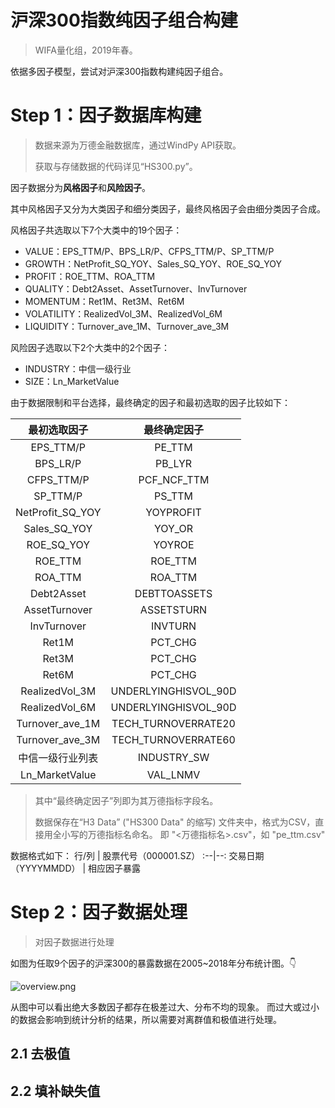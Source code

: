 # 沪深300指数纯因子组合构建

> WIFA量化组，2019年春。

依据多因子模型，尝试对沪深300指数构建纯因子组合。

# Step 1：因子数据库构建

> 数据来源为万德金融数据库，通过WindPy API获取。
>
> 获取与存储数据的代码详见“HS300.py”。

因子数据分为**风格因子**和**风险因子**。

其中风格因子又分为大类因子和细分类因子，最终风格因子会由细分类因子合成。

风格因子共选取以下7个大类中的19个因子：

- VALUE：EPS_TTM/P、BPS_LR/P、CFPS_TTM/P、SP_TTM/P 
- GROWTH：NetProfit_SQ_YOY、Sales_SQ_YOY、ROE_SQ_YOY 
- PROFIT：ROE_TTM、ROA_TTM 
- QUALITY：Debt2Asset、AssetTurnover、InvTurnover 
- MOMENTUM：Ret1M、Ret3M、Ret6M 
- VOLATILITY：RealizedVol_3M、RealizedVol_6M 
- LIQUIDITY：Turnover_ave_1M、Turnover_ave_3M 

风险因子选取以下2个大类中的2个因子：

- INDUSTRY：中信一级行业 
- SIZE：Ln_MarketValue 

由于数据限制和平台选择，最终确定的因子和最初选取的因子比较如下：

最初选取因子|最终确定因子
:--:|:--:
EPS_TTM/P|PE_TTM
BPS_LR/P|PB_LYR
CFPS_TTM/P|PCF_NCF_TTM
SP_TTM/P|PS_TTM
NetProfit_SQ_YOY|YOYPROFIT
Sales_SQ_YOY|YOY_OR
ROE_SQ_YOY|YOYROE
ROE_TTM|ROE_TTM
ROA_TTM|ROA_TTM
Debt2Asset|DEBTTOASSETS
AssetTurnover|ASSETSTURN
InvTurnover|INVTURN
Ret1M|PCT_CHG
Ret3M|PCT_CHG
Ret6M|PCT_CHG
RealizedVol_3M|UNDERLYINGHISVOL_90D
RealizedVol_6M|UNDERLYINGHISVOL_90D
Turnover_ave_1M|TECH_TURNOVERRATE20
Turnover_ave_3M|TECH_TURNOVERRATE60
中信一级行业列表|INDUSTRY_SW
Ln_MarketValue|VAL_LNMV

> 其中“最终确定因子”列即为其万德指标字段名。
>
> 数据保存在“H3 Data” ("HS300 Data" 的缩写) 文件夹中，格式为CSV，直接用全小写的万德指标名命名。
> 即 "<万德指标名>.csv"，如 "pe_ttm.csv"

数据格式如下：
行/列 | 股票代号（000001.SZ）
 :--|--:
 交易日期（YYYYMMDD） | 相应因子暴露


# Step 2：因子数据处理

> 对因子数据进行处理

如图为任取9个因子的沪深300的暴露数据在2005~2018年分布统计图。👇

![overview.png](https://storage.live.com/items/A3FA4B9C0717EA26!53613?authkey=AH5Re-C6ttiO_oc)

从图中可以看出绝大多数因子都存在极差过大、分布不均的现象。
而过大或过小的数据会影响到统计分析的结果，所以需要对离群值和极值进行处理。

## 2.1 去极值



## 2.2 填补缺失值

